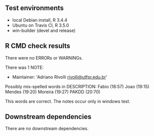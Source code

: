 ## Test environments
* local Debian install, R 3.4.4
* Ubuntu on Travis CI, R 3.5.0
* win-builder (devel and release)

## R CMD check results
There were no ERRORs or WARNINGs.

There was 1 NOTE:

* Maintainer: 'Adriano Rivolli <rivolli@utfpr.edu.br>'

Possibly mis-spelled words in DESCRIPTION:
  Fabio (18:57)
  Joao (19:15)
  Mendes (19:20)
  Moreira (19:27)
  PAKDD (20:70)

This words are correct. The notes occur only in windows test.

## Downstream dependencies
There are no downstream dependencies.

